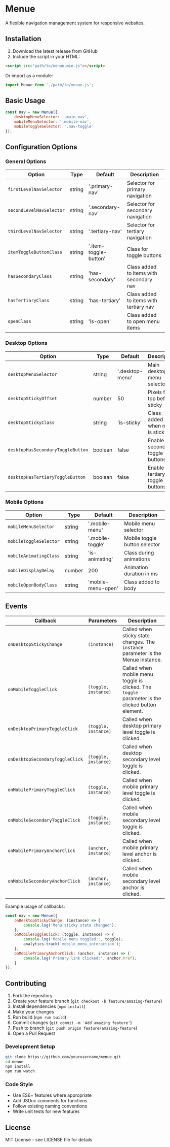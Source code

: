 # Menue

A flexible navigation management system for responsive websites.

## Installation

1. Download the latest release from GitHub
2. Include the script in your HTML:
```html
<script src="path/to/menue.min.js"></script>
```

Or import as a module:
```javascript
import Menue from './path/to/menue.js';
```

## Basic Usage

```javascript
const nav = new Menue({
    desktopMenuSelector: '.main-nav',
    mobileMenuSelector: '.mobile-nav',
    mobileToggleSelector: '.nav-toggle'
});
```

## Configuration Options

### General Options

| Option | Type | Default | Description |
|--------|------|---------|-------------|
| `firstLevelNavSelector` | string | '.primary-nav' | Selector for primary navigation |
| `secondLevelNavSelector` | string | '.secondary-nav' | Selector for secondary navigation |
| `thirdLevelNavSelector` | string | '.tertiary-nav' | Selector for tertiary navigation |
| `itemToggleButtonClass` | string | '.item-toggle-button' | Class for toggle buttons |
| `hasSecondaryClass` | string | 'has-secondary' | Class added to items with secondary nav |
| `hasTertiaryClass` | string | 'has-tertiary' | Class added to items with tertiary nav |
| `openClass` | string | 'is-open' | Class added to open menu items |

### Desktop Options

| Option | Type | Default | Description |
|--------|------|---------|-------------|
| `desktopMenuSelector` | string | '.desktop-menu' | Main desktop menu selector |
| `desktopStickyOffset` | number | 50 | Pixels from top before sticky |
| `desktopStickyClass` | string | 'is-sticky' | Class added when menu is sticky |
| `desktopHasSecondaryToggleButton` | boolean | false | Enable secondary toggle buttons |
| `desktopHasTertiaryToggleButton` | boolean | false | Enable tertiary toggle buttons |

### Mobile Options

| Option | Type | Default | Description |
|--------|------|---------|-------------|
| `mobileMenuSelector` | string | '.mobile-menu' | Mobile menu selector |
| `mobileToggleSelector` | string | '.mobile-toggle' | Mobile toggle button selector |
| `mobileAnimatingClass` | string | 'is-animating' | Class during animations |
| `mobileDisplayDelay` | number | 200 | Animation duration in ms |
| `mobileOpenBodyClass` | string | 'mobile-menu-open' | Class added to body |

## Events

| Callback | Parameters | Description |
|----------|------------|-------------|
| `onDesktopStickyChange` | `(instance)` | Called when sticky state changes. The `instance` parameter is the Menue instance. |
| `onMobileToggleClick` | `(toggle, instance)` | Called when mobile menu toggle is clicked. The `toggle` parameter is the clicked button element. |
| `onDesktopPrimaryToggleClick` | `(toggle, instance)` | Called when desktop primary level toggle is clicked. |
| `onDesktopSecondaryToggleClick` | `(toggle, instance)` | Called when desktop secondary level toggle is clicked. |
| `onMobilePrimaryToggleClick` | `(toggle, instance)` | Called when mobile primary level toggle is clicked. |
| `onMobileSecondaryToggleClick` | `(toggle, instance)` | Called when mobile secondary level toggle is clicked. |
| `onMobilePrimaryAnchorClick` | `(anchor, instance)` | Called when mobile primary level anchor is clicked. |
| `onMobileSecondaryAnchorClick` | `(anchor, instance)` | Called when mobile secondary level anchor is clicked. |

Example usage of callbacks:

```javascript
const nav = new Menue({
    onDesktopStickyChange: (instance) => {
        console.log('Menu sticky state changed');
    },
    onMobileToggleClick: (toggle, instance) => {
        console.log('Mobile menu toggled:', toggle);
        analytics.track('mobile_menu_interaction');
    },
    onMobilePrimaryAnchorClick: (anchor, instance) => {
        console.log('Primary link clicked:', anchor.href);
    }
});
```
## Contributing

1. Fork the repository
2. Create your feature branch (`git checkout -b feature/amazing-feature`)
3. Install dependencies (`npm install`)
4. Make your changes
5. Run build (`npm run build`)
6. Commit changes (`git commit -m 'Add amazing feature'`)
7. Push to branch (`git push origin feature/amazing-feature`)
8. Open a Pull Request

### Development Setup

```bash
git clone https://github.com/yourusername/menue.git
cd menue
npm install
npm run watch
```

### Code Style

- Use ES6+ features where appropriate
- Add JSDoc comments for functions
- Follow existing naming conventions
- Write unit tests for new features

## License

MIT License - see LICENSE file for details